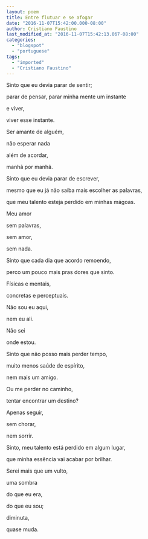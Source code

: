 ```yaml
---
layout: poem
title: Entre flutuar e se afogar
date: "2016-11-07T15:42:00.000-08:00"
author: Cristiano Faustino
last_modified_at: "2016-11-07T15:42:13.067-08:00"
categories:
  - "blogspot"
  - "portuguese"
tags:
  - "imported"
  - "Cristiano Faustino"
---
```


Sinto que eu devia parar de sentir;

parar de pensar, parar minha mente um instante

e viver,

viver esse instante.

Ser amante de alguém,

não esperar nada

além de acordar,

manhã por manhã.

Sinto que eu devia parar de escrever,

mesmo que eu já não saiba mais escolher as palavras,

que meu talento esteja perdido em minhas mágoas.

Meu amor

sem palavras,

sem amor,

sem nada.

Sinto que cada dia que acordo remoendo,

perco um pouco mais pras dores que sinto.

Físicas e mentais,

concretas e perceptuais.

Não sou eu aqui,

nem eu ali.

Não sei

onde estou.

Sinto que não posso mais perder tempo,

muito menos saúde de espírito,

nem mais um amigo.

Ou me perder no caminho,

tentar encontrar um destino?

Apenas seguir,

sem chorar,

nem sorrir.

Sinto, meu talento está perdido em algum lugar,

que minha essência vai acabar por brilhar.

Serei mais que um vulto,

uma sombra

do que eu era,

do que eu sou;

diminuta,

quase muda.
